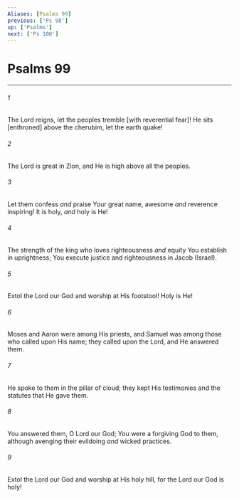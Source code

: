 ```yaml
---
Aliases: [Psalms 99]
previous: ['Ps 98']
up: ['Psalms']
next: ['Ps 100']
---
```

# Psalms 99

***














###### 1 






The Lord reigns, let the peoples tremble [with reverential fear]! He sits [enthroned] above the cherubim, let the earth quake! 













###### 2 






The Lord is great in Zion, and He is high above all the peoples. 













###### 3 






Let them confess _and_ praise Your great name, awesome _and_ reverence inspiring! It is holy, _and_ holy is He! 













###### 4 






The strength of the king who loves righteousness _and_ equity You establish in uprightness; You execute justice and righteousness in Jacob (Israel). 













###### 5 






Extol the Lord our God and worship at His footstool! Holy is He! 













###### 6 






Moses and Aaron were among His priests, and Samuel was among those who called upon His name; they called upon the Lord, and He answered them. 













###### 7 






He spoke to them in the pillar of cloud; they kept His testimonies and the statutes that He gave them. 













###### 8 






You answered them, O Lord our God; You were a forgiving God to them, although avenging their evildoing _and_ wicked practices. 













###### 9 






Extol the Lord our God and worship at His holy hill, for the Lord our God is holy!
